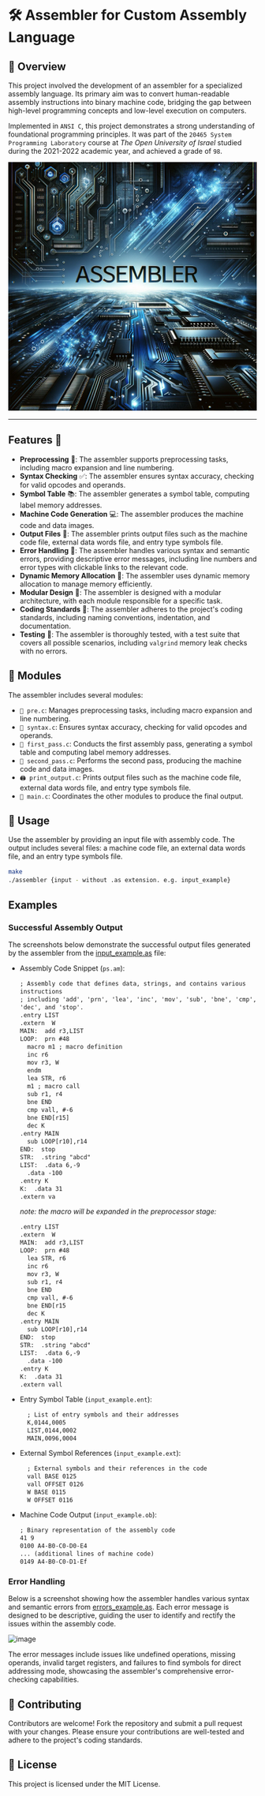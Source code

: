 # 🛠 Assembler for Custom Assembly Language

## 📌 Overview

This project involved the development of an assembler for a specialized assembly language. Its primary aim was to convert human-readable assembly instructions into binary machine code, bridging the gap between high-level programming concepts and low-level execution on computers.

Implemented in `ANSI C`, this project demonstrates a strong understanding of foundational programming principles. It was part of the `20465 System Programming Laboratory` course at _The Open University of Israel_ studied during the 2021-2022 academic year,  and achieved a grade of `98`.

![Alt text](image-1.png)

---

## Features 🚀

- **Preprocessing** 🧹: The assembler supports preprocessing tasks, including macro expansion and line numbering.
- **Syntax Checking** ✅: The assembler ensures syntax accuracy, checking for valid opcodes and operands.
- **Symbol Table** 📚: The assembler generates a symbol table, computing label memory addresses.
- **Machine Code Generation** 💻: The assembler produces the machine code and data images.
- **Output Files** 📁: The assembler prints output files such as the machine code file, external data words file, and entry type symbols file.
- **Error Handling** 🚨: The assembler handles various syntax and semantic errors, providing descriptive error messages, including line numbers and error types with clickable links to the relevant code.
- **Dynamic Memory Allocation** 🧠: The assembler uses dynamic memory allocation to manage memory efficiently.
- **Modular Design** 🧩: The assembler is designed with a modular architecture, with each module responsible for a specific task.
- **Coding Standards** 📏: The assembler adheres to the project's coding standards, including naming conventions, indentation, and documentation.
- **Testing** 🧪: The assembler is thoroughly tested, with a test suite that covers all possible scenarios, including `valgrind` memory leak checks with no errors.

## 🧩 Modules

The assembler includes several modules:

- `📝 pre.c`: Manages preprocessing tasks, including macro expansion and line numbering.
- `🔎 syntax.c`: Ensures syntax accuracy, checking for valid opcodes and operands.
- `🚦 first_pass.c`: Conducts the first assembly pass, generating a symbol table and computing label memory addresses.
- `🚀 second_pass.c`: Performs the second pass, producing the machine code and data images.
- `🖨️ print_output.c`: Prints output files such as the machine code file, external data words file, and entry type symbols file.
- `🏁 main.c`: Coordinates the other modules to produce the final output.

## 🤖 Usage

Use the assembler by providing an input file with assembly code. The output includes several files: a machine code file, an external data words file, and an entry type symbols file.

```bash
make
./assembler {input - without .as extension. e.g. input_example}
```

## Examples

### Successful Assembly Output

The screenshots below demonstrate the successful output files generated by the assembler from the [input_example.as](input_example.as) file:

- Assembly Code Snippet (`ps.am`):

    ```assembly
    ; Assembly code that defines data, strings, and contains various instructions
    ; including 'add', 'prn', 'lea', 'inc', 'mov', 'sub', 'bne', 'cmp', 'dec', and 'stop'.
    .entry LIST
    .extern  W
    MAIN:  add r3,LIST
    LOOP:  prn #48
      macro m1 ; macro definition
      inc r6
      mov r3, W
      endm
      lea STR, r6
      m1 ; macro call
      sub r1, r4
      bne END
      cmp vall, #-6
      bne END[r15]
      dec K
    .entry MAIN
      sub LOOP[r10],r14
    END:  stop
    STR:  .string "abcd"
    LIST:  .data 6,-9
      .data -100
    .entry K
    K:  .data 31
    .extern va
    ```

    _note: the macro will be expanded in the preprocessor stage:_

    ```assembly
    .entry LIST
    .extern  W
    MAIN:  add r3,LIST
    LOOP:  prn #48
      lea STR, r6
      inc r6
      mov r3, W
      sub r1, r4
      bne END
      cmp vall, #-6
      bne END[r15
      dec K
    .entry MAIN
      sub LOOP[r10],r14
    END:  stop
    STR:  .string "abcd"
    LIST:  .data 6,-9
      .data -100
    .entry K
    K:  .data 31
    .extern vall
    ```

- Entry Symbol Table (`input_example.ent`):

    ```plaintext
      ; List of entry symbols and their addresses
      K,0144,0005
      LIST,0144,0002
      MAIN,0096,0004
    ```

- External Symbol References (`input_example.ext`):

    ```plaintext
      ; External symbols and their references in the code
      vall BASE 0125
      vall OFFSET 0126
      W BASE 0115
      W OFFSET 0116
    ```

- Machine Code Output (`input_example.ob`):

    ```plaintext
    ; Binary representation of the assembly code
    41 9
    0100 A4-B0-C0-D0-E4
    ... (additional lines of machine code)
    0149 A4-B0-C0-D1-Ef
    ```

### Error Handling

Below is a screenshot showing how the assembler handles various syntax and semantic errors from [errors_example.as](errors_example.as). Each error message is designed to be descriptive, guiding the user to identify and rectify the issues within the assembly code.

![image](https://github.com/Dor-sketch/openu_course20465_project/assets/138825033/d3178433-7907-40ff-b8d5-f2f500b07d0c)

The error messages include issues like undefined operations, missing operands, invalid target registers, and failures to find symbols for direct addressing mode, showcasing the assembler's comprehensive error-checking capabilities.

## 👥 Contributing

Contributors are welcome! Fork the repository and submit a pull request with your changes. Please ensure your contributions are well-tested and adhere to the project's coding standards.

## 📜 License

This project is licensed under the MIT License.
